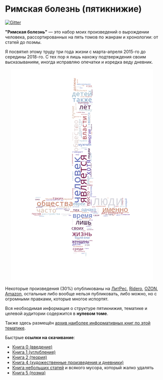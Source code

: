 # Римская болезнь (пятикнижие)

[![Gitter](https://badges.gitter.im/RomanDisease/community.svg)](https://gitter.im/RomanDisease/community?utm_source=badge&utm_medium=badge&utm_campaign=pr-badge)

**"Римская болезнь"** — это набор моих произведений о вырождении человека, рассортированных на пять томов по жанрам и хронологии: от статей до поэмы.

Я посвятил этому труду три года жизни с марта-апреля 2015-го до середины 2018-го. С тех пор я лишь нахожу подтверждения своим высказываниям, иногда исправляю опечатки и изредка веду дневник.

<p align="center">
  <img src="https://github.com/PasaOpasen/RomanDisease2/blob/main/Statistics/wordcloud/cloud.png" />
</p>


Некоторые произведения (30%) опубликованы на [ЛитРес](https://www.litres.ru/demetriy-paskal/), [Ridero](https://ridero.ru/books/catalog/?author=Деметрий+Паскаль), [OZON](https://www.ozon.ru/category/knigi-16500/?from_global=true&text=Деметрий+Паскаль), [Amazon](https://www.amazon.com/s?i=digital-text&rh=p_27%3AПаскаль+Деметрий&s=relevancerank&text=Паскаль+Деметрий&ref=dp_byline_sr_ebooks_1), остальные либо вообще нельзя публиковать, либо можно, но с огромными правками, которые многое испортят.

Вся необходимая информация о структуре пятикнижия, тематике и целевой аудитории содержится в **нулевом томе**.

Также здесь размещён [архив наиболее информативных книг по этой тематике](https://github.com/PasaOpasen/RomanDisease/tree/master/ДЕГЕНЕРАЛОГИЯ%20И%20СВЯЗАННОЕ%20С%20НЕЙ).

Быстрые **ссылки на скачивание**:
* [Книга 0 (введение)](https://github.com/PasaOpasen/RomanDisease/raw/master/0-%D0%A0%D0%B8%D0%BC%D1%81%D0%BA%D0%B0%D1%8F%20%D0%B1%D0%BE%D0%BB%D1%A3%D0%B7%D0%BD%D1%8C.%20%D0%9A%D0%9D%D0%98%D0%93%D0%90%20%D0%9D%D0%9E%D0%9B%D0%AC.pdf)
* [Книга 1 (углубление)](https://github.com/PasaOpasen/RomanDisease/raw/master/1-%D0%A0%D0%B8%D0%BC%D1%81%D0%BA%D0%B0%D1%8F%20%D0%B1%D0%BE%D0%BB%D1%A3%D0%B7%D0%BD%D1%8C.%20%D0%9A%D0%9D%D0%98%D0%93%D0%90%20%D0%9F%D0%95%D0%A0%D0%92%D0%90%D0%AF.pdf)
* [Книга 2 (теория)](https://github.com/PasaOpasen/RomanDisease/raw/master/2-%D0%A0%D0%B8%D0%BC%D1%81%D0%BA%D0%B0%D1%8F%20%D0%B1%D0%BE%D0%BB%D1%A3%D0%B7%D0%BD%D1%8C.%20%D0%9A%D0%9D%D0%98%D0%93%D0%90%20%D0%92%D0%A2%D0%9E%D0%A0%D0%90%D0%AF.pdf)
* [Книга 4 (художественные произведения и дневники)](https://github.com/PasaOpasen/RomanDisease/raw/master/4-%D0%A0%D0%B8%D0%BC%D1%81%D0%BA%D0%B0%D1%8F%20%D0%B1%D0%BE%D0%BB%D1%A3%D0%B7%D0%BD%D1%8C.%20%D0%A7%D0%95%D0%A2%D0%92%D0%81%D0%A0%D0%A2%D0%90%D0%AF%20%D0%9A%D0%9D%D0%98%D0%93%D0%90.pdf)
* [Книга небольших статей](https://github.com/PasaOpasen/RomanDisease/raw/master/5--%D0%A0%D0%B8%D0%BC%D1%81%D0%BA%D0%B0%D1%8F%20%D0%B1%D0%BE%D0%BB%D1%A3%D0%B7%D0%BD%D1%8C.%20%D0%9A%D0%9D%D0%98%D0%93%D0%90%20%D0%9C%D0%90%D0%A2%D0%95%D0%A0%D0%98%D0%90%D0%9B%D0%9E%D0%92.pdf) и всякого мусора, который жалко удалять
* [Книга 5 (поэма)](https://github.com/PasaOpasen/RomanDisease/raw/master/5-%D0%A0%D0%B8%D0%BC%D1%81%D0%BA%D0%B0%D1%8F%20%D0%B1%D0%BE%D0%BB%D1%A3%D0%B7%D0%BD%D1%8C.%20%D0%9F%D0%AF%D0%A2%D0%90%D0%AF%20%D0%9A%D0%9D%D0%98%D0%93%D0%90.pdf)

